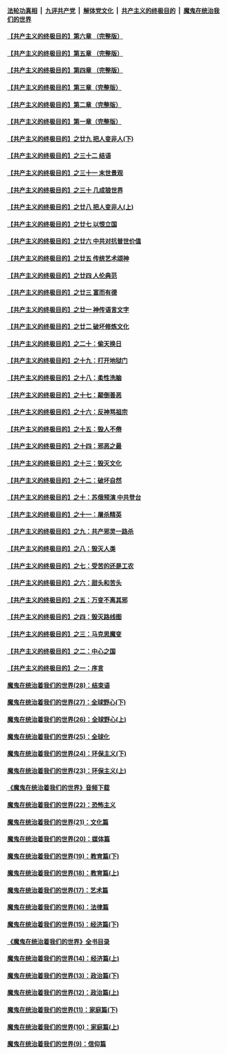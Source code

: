 

####  [法轮功真相](../../../../basic/blob/master/README.md?t=06220801) &nbsp;|&nbsp; [九评共产党](../../../../9ping.md/blob/master/README.md?t=06220801) &nbsp;|&nbsp; [解体党文化](../../../../jtdwh.md/blob/master/README.md?t=06220801)  &nbsp;|&nbsp; [共产主义的终极目的](../../../../gczydzjmd.md/blob/master/README.md?t=06220801) &nbsp;|&nbsp; [魔鬼在统治我们的世界](../../../../mgztzwmdsj.md/blob/master/README.md?t=06220801) 

#### [【共产主义的终极目的】第六章 （完整版）](../pages/nsc422/n11428913.md?t=06220801) 

#### [【共产主义的终极目的】第五章 （完整版）](../pages/nsc422/n11428912.md?t=06220801) 

#### [【共产主义的终极目的】第四章 （完整版）](../pages/nsc422/n11428907.md?t=06220801) 

#### [【共产主义的终极目的】第三章（完整版）](../pages/nsc422/n11428848.md?t=06220801) 

#### [【共产主义的终极目的】第二章（完整版）](../pages/nsc422/n11428831.md?t=06220801) 

#### [【共产主义的终极目的】第一章（完整版）](../pages/nsc422/n11417651.md?t=06220801) 

#### [【共产主义的终极目的】之廿九 把人变非人(下)](../pages/nsc422/n11344140.md?t=06220801) 

#### [【共产主义的终极目的】之三十二 结语](../pages/nsc422/n11360535.md?t=06220801) 

#### [【共产主义的终极目的】之三十一 末世景观](../pages/nsc422/n11351129.md?t=06220801) 

#### [【共产主义的终极目的】之三十 几成狼世界](../pages/nsc422/n11348280.md?t=06220801) 

#### [【共产主义的终极目的】之廿八 把人变非人(上)](../pages/nsc422/n11340492.md?t=06220801) 

#### [【共产主义的终极目的】之廿七 以恨立国](../pages/nsc422/n11336944.md?t=06220801) 

#### [【共产主义的终极目的】之廿六 中共对抗普世价值](../pages/nsc422/n11324785.md?t=06220801) 

#### [【共产主义的终极目的】之廿五 传统艺术颂神](../pages/nsc422/n11296396.md?t=06220801) 

#### [【共产主义的终极目的】之廿四 人伦典范](../pages/nsc422/n11296397.md?t=06220801) 

#### [【共产主义的终极目的】之廿三 富而有德](../pages/nsc422/n11283598.md?t=06220801) 

#### [【共产主义的终极目的】之廿一 神传语言文字](../pages/nsc422/n11263265.md?t=06220801) 

#### [【共产主义的终极目的】之廿二 破坏修炼文化](../pages/nsc422/n11245728.md?t=06220801) 

#### [【共产主义的终极目的】之二十：偷天换日](../pages/nsc422/n11238846.md?t=06220801) 

#### [【共产主义的终极目的】之十九：打开地狱门](../pages/nsc422/n11206376.md?t=06220801) 

#### [【共产主义的终极目的】之十八：柔性洗脑](../pages/nsc422/n11199994.md?t=06220801) 

#### [【共产主义的终极目的】之十七：颠倒善恶](../pages/nsc422/n11179782.md?t=06220801) 

#### [【共产主义的终极目的】之十六：反神骂祖宗](../pages/nsc422/n11166798.md?t=06220801) 

#### [【共产主义的终极目的】之十五：毁人不倦](../pages/nsc422/n11166792.md?t=06220801) 

#### [【共产主义的终极目的】之十四：邪恶之最](../pages/nsc422/n11150249.md?t=06220801) 

#### [【共产主义的终极目的】之十三：毁灭文化](../pages/nsc422/n11135227.md?t=06220801) 

#### [【共产主义的终极目的】之十二：破坏自然](../pages/nsc422/n11135214.md?t=06220801) 

#### [【共产主义的终极目的】之十：苏俄预演 中共登台](../pages/nsc422/n11118424.md?t=06220801) 

#### [【共产主义的终极目的】之十一：屠杀精英](../pages/nsc422/n11118442.md?t=06220801) 

#### [【共产主义的终极目的】之九：共产邪灵一路杀](../pages/nsc422/n11114139.md?t=06220801) 

#### [【共产主义的终极目的】之八：毁灭人类](../pages/nsc422/n11108503.md?t=06220801) 

#### [【共产主义的终极目的】之七：受苦的还是工农](../pages/nsc422/n11101809.md?t=06220801) 

#### [【共产主义的终极目的】之六：甜头和苦头](../pages/nsc422/n11096971.md?t=06220801) 

#### [【共产主义的终极目的】之五：万变不离其邪](../pages/nsc422/n11091285.md?t=06220801) 

#### [【共产主义的终极目的】之四：毁灭路线图](../pages/nsc422/n11086284.md?t=06220801) 

#### [【共产主义的终极目的】之三：马克思魔变](../pages/nsc422/n11061941.md?t=06220801) 

#### [【共产主义的终极目的】之二：中心之国](../pages/nsc422/n11047728.md?t=06220801) 

#### [【共产主义的终极目的】之一：序言](../pages/nsc422/n11086077.md?t=06220801) 

#### [魔鬼在统治着我们的世界(28)：结束语](../pages/nsc422/n10936246.md?t=06220801) 

#### [魔鬼在统治着我们的世界(27)：全球野心(下)](../pages/nsc422/n10928319.md?t=06220801) 

#### [魔鬼在统治着我们的世界(26)：全球野心(上)](../pages/nsc422/n10900318.md?t=06220801) 

#### [魔鬼在统治着我们的世界(25)：全球化](../pages/nsc422/n10788205.md?t=06220801) 

#### [魔鬼在统治着我们的世界(24)：环保主义(下)](../pages/nsc422/n10695307.md?t=06220801) 

#### [魔鬼在统治着我们的世界(23)：环保主义(上)](../pages/nsc422/n10688613.md?t=06220801) 

#### [《魔鬼在统治着我们的世界》音频下载](../pages/nsc422/n10635553.md?t=06220801) 

#### [魔鬼在统治着我们的世界(22)：恐怖主义](../pages/nsc422/n10614727.md?t=06220801) 

#### [魔鬼在统治着我们的世界(21)：文化篇](../pages/nsc422/n10597706.md?t=06220801) 

#### [魔鬼在统治着我们的世界(20)：媒体篇](../pages/nsc422/n10586579.md?t=06220801) 

#### [魔鬼在统治着我们的世界(19)：教育篇(下)](../pages/nsc422/n10564808.md?t=06220801) 

#### [魔鬼在统治着我们的世界(18)：教育篇(上)](../pages/nsc422/n10526970.md?t=06220801) 

#### [魔鬼在统治着我们的世界(17)：艺术篇](../pages/nsc422/n10499093.md?t=06220801) 

#### [魔鬼在统治着我们的世界(16)：法律篇](../pages/nsc422/n10485969.md?t=06220801) 

#### [魔鬼在统治着我们的世界(15)：经济篇(下)](../pages/nsc422/n10469975.md?t=06220801) 

#### [《魔鬼在统治着我们的世界》全书目录](../pages/nsc422/n10464261.md?t=06220801) 

#### [魔鬼在统治着我们的世界(14)：经济篇(上)](../pages/nsc422/n10457370.md?t=06220801) 

#### [魔鬼在统治着我们的世界(13)：政治篇(下)](../pages/nsc422/n10448270.md?t=06220801) 

#### [魔鬼在统治着我们的世界(12)：政治篇(上)](../pages/nsc422/n10444576.md?t=06220801) 

#### [魔鬼在统治着我们的世界(11)：家庭篇(下)](../pages/nsc422/n10440961.md?t=06220801) 

#### [魔鬼在统治着我们的世界(10)：家庭篇(上)](../pages/nsc422/n10435448.md?t=06220801) 

#### [魔鬼在统治着我们的世界(9)：信仰篇](../pages/nsc422/n10432159.md?t=06220801) 

